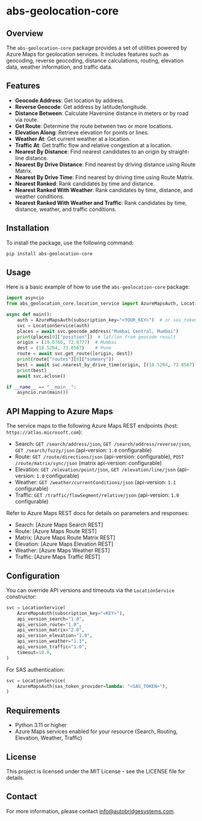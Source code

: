 # abs-geolocation-core

## Overview

The `abs-geolocation-core` package provides a set of utilities powered by Azure Maps for geolocation services. It includes features such as geocoding, reverse geocoding, distance calculations, routing, elevation data, weather information, and traffic data.

## Features

- **Geocode Address**: Get location by address.
- **Reverse Geocode**: Get address by latitude/longitude.
- **Distance Between**: Calculate Haversine distance in meters or by road via route.
- **Get Route**: Determine the route between two or more locations.
- **Elevation Along**: Retrieve elevation for points or lines.
- **Weather At**: Get current weather at a location.
- **Traffic At**: Get traffic flow and relative congestion at a location.
- **Nearest By Distance**: Find nearest candidates to an origin by straight-line distance.
- **Nearest By Drive Distance**: Find nearest by driving distance using Route Matrix.
- **Nearest By Drive Time**: Find nearest by driving time using Route Matrix.
- **Nearest Ranked**: Rank candidates by time and distance.
- **Nearest Ranked With Weather**: Rank candidates by time, distance, and weather conditions.
- **Nearest Ranked With Weather and Traffic**: Rank candidates by time, distance, weather, and traffic conditions.

## Installation

To install the package, use the following command:

```bash
pip install abs-geolocation-core
```

## Usage

Here is a basic example of how to use the `abs-geolocation-core` package:

```python
import asyncio
from abs_geolocation_core.location_service import AzureMapsAuth, LocationService

async def main():
    auth = AzureMapsAuth(subscription_key="<YOUR_KEY>")  # or sas_token_provider=lambda: "sv=...&sig=..."
    svc = LocationService(auth)
    places = await svc.geocode_address("Mumbai Central, Mumbai")
    print(places[0]["position"])  # lat/lon from geocode result
    origin = (19.0760, 72.8777)  # Mumbai
    dest = (18.5204, 73.8567)    # Pune
    route = await svc.get_route([origin, dest])
    print(route["routes"][0]["summary"])
    best = await svc.nearest_by_drive_time(origin, [(18.5204, 73.8567), (21.1458, 79.0882)])
    print(best)
    await svc.aclose()

if __name__ == "__main__":
    asyncio.run(main())
```

## API Mapping to Azure Maps

The service maps to the following Azure Maps REST endpoints (host: `https://atlas.microsoft.com`):

- Search: `GET /search/address/json`, `GET /search/address/reverse/json`, `GET /search/fuzzy/json` (api-version: `1.0` configurable)
- Route: `GET /route/directions/json` (api-version: configurable), `POST /route/matrix/sync/json` (matrix api-version: configurable)
- Elevation: `GET /elevation/point/json`, `GET /elevation/line/json` (api-version: `1.0` configurable)
- Weather: `GET /weather/currentConditions/json` (api-version: `1.1` configurable)
- Traffic: `GET /traffic/flowSegment/relative/json` (api-version: `1.0` configurable)

Refer to Azure Maps REST docs for details on parameters and responses:
- Search: [Azure Maps Search REST]
- Route: [Azure Maps Route REST]
- Matrix: [Azure Maps Route Matrix REST]
- Elevation: [Azure Maps Elevation REST]
- Weather: [Azure Maps Weather REST]
- Traffic: [Azure Maps Traffic REST]

## Configuration

You can override API versions and timeouts via the `LocationService` constructor:

```python
svc = LocationService(
    AzureMapsAuth(subscription_key="<KEY>"),
    api_version_search="1.0",
    api_version_route="1.0",
    api_version_matrix="2.0",
    api_version_elevation="1.0",
    api_version_weather="1.1",
    api_version_traffic="1.0",
    timeout=10.0,
)
```

For SAS authentication:

```python
svc = LocationService(
    AzureMapsAuth(sas_token_provider=lambda: "<SAS_TOKEN>"),
)
```


## Requirements

- Python 3.11 or higher
- Azure Maps services enabled for your resource (Search, Routing, Elevation, Weather, Traffic)

## License

This project is licensed under the MIT License - see the LICENSE file for details.

## Contact

For more information, please contact [info@autobridgesystems.com](mailto:info@autobridgesystems.com).
